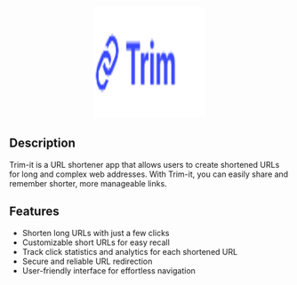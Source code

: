 <div align="center">
  <img src="/public/assets/logo.svg" alt="Trim-it logo" width="200" height="200">
</div>

## Description

Trim-it is a URL shortener app that allows users to create shortened URLs for long and complex web addresses. With Trim-it, you can easily share and remember shorter, more manageable links.

## Features

- Shorten long URLs with just a few clicks
- Customizable short URLs for easy recall
- Track click statistics and analytics for each shortened URL
- Secure and reliable URL redirection
- User-friendly interface for effortless navigation
